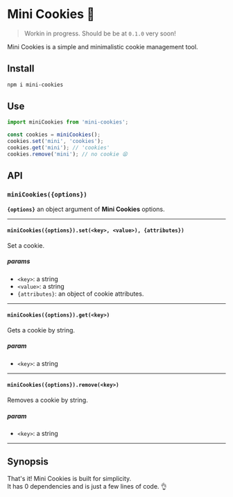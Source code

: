 # Mini Cookies 🍪

> Workin in progress. Should be be at `0.1.0` very soon!

Mini Cookies is a simple and minimalistic cookie management tool.

## Install

```bash
npm i mini-cookies
```

## Use

```typescript
import miniCookies from 'mini-cookies';

const cookies = miniCookies();
cookies.set('mini', 'cookies');
cookies.get('mini'); // 'cookies'
cookies.remove('mini'); // no cookie 😫
```

## API

### `miniCookies({options})`

**`{options}`** an object argument of **Mini Cookies** options.

---

#### `miniCookies({options}).set(<key>, <value>), {attributes})`

Set a cookie.

##### params

- `<key>`: a string
- `<value>`: a string
- `{attributes}`: an object of cookie attributes.

---

#### `miniCookies({options}).get(<key>)`

Gets a cookie by string.

##### param

- `<key>`: a string

---

#### `miniCookies({options}).remove(<key>)`

Removes a cookie by string.

##### param

- `<key>`: a string

---

## Synopsis

That's it! Mini Cookies is built for simplicity.<br/>
It has 0 dependencies and is just a few lines of code. 👌
